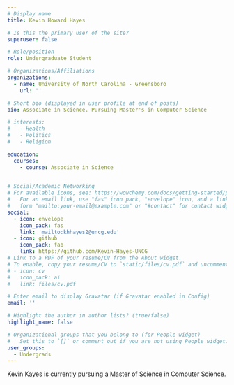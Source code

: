 ```yaml
---
# Display name
title: Kevin Howard Hayes

# Is this the primary user of the site?
superuser: false

# Role/position
role: Undergraduate Student

# Organizations/Affiliations
organizations:
  - name: University of North Carolina - Greensboro
    url: ''

# Short bio (displayed in user profile at end of posts)
bio: Associate in Science. Pursuing Master's in Computer Science

# interests:
#   - Health
#   - Politics
#   - Religion

education:
  courses:
    - course: Associate in Science
    

# Social/Academic Networking
# For available icons, see: https://wowchemy.com/docs/getting-started/page-builder/#icons
#   For an email link, use "fas" icon pack, "envelope" icon, and a link in the
#   form "mailto:your-email@example.com" or "#contact" for contact widget.
social:
  - icon: envelope
    icon_pack: fas
    link: 'mailto:khhayes2@uncg.edu'
  - icon: github
    icon_pack: fab
    link: https://github.com/Kevin-Hayes-UNCG
# Link to a PDF of your resume/CV from the About widget.
# To enable, copy your resume/CV to `static/files/cv.pdf` and uncomment the lines below.
# - icon: cv
#   icon_pack: ai
#   link: files/cv.pdf

# Enter email to display Gravatar (if Gravatar enabled in Config)
email: ''

# Highlight the author in author lists? (true/false)
highlight_name: false

# Organizational groups that you belong to (for People widget)
#   Set this to `[]` or comment out if you are not using People widget.
user_groups:
  - Undergrads
---
```


Kevin Kayes is currently pursuing a Master of Science in Computer Science.